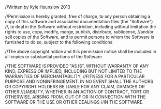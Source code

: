 //Written by  Kyle Hounslow 2013

//Permission is hereby granted, free of charge, to any person obtaining a copy of this software and associated documentation files (the "Software")
//, to deal in the Software without restriction, including without limitation the rights to use, copy, modify, merge, publish, distribute, sublicense,
//and/or sell copies of the Software, and to permit persons to whom the Software is furnished to do so, subject to the following conditions:

//The above copyright notice and this permission notice shall be included in all copies or substantial portions of the Software.

//THE SOFTWARE IS PROVIDED "AS IS", WITHOUT WARRANTY OF ANY KIND, EXPRESS OR IMPLIED, INCLUDING BUT NOT LIMITED TO THE WARRANTIES OF MERCHANTABILITY,
//FITNESS FOR A PARTICULAR PURPOSE AND NONINFRINGEMENT. IN NO EVENT SHALL THE AUTHORS OR COPYRIGHT HOLDERS BE LIABLE FOR ANY CLAIM, DAMAGES OR OTHER
//LIABILITY, WHETHER IN AN ACTION OF CONTRACT, TORT OR OTHERWISE, ARISING FROM, OUT OF OR IN CONNECTION WITH THE SOFTWARE OR THE USE OR OTHER DEALINGS
//IN THE SOFTWARE.
